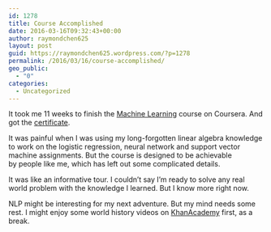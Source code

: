 ```yaml
---
id: 1278
title: Course Accomplished
date: 2016-03-16T09:32:43+00:00
author: raymondchen625
layout: post
guid: https://raymondchen625.wordpress.com/?p=1278
permalink: /2016/03/16/course-accomplished/
geo_public:
  - "0"
categories:
  - Uncategorized
---
```

It took me 11 weeks to finish the [Machine Learning](https://www.coursera.org/learn/machine-learning/) course on Coursera. And got the [certificate](https://www.coursera.org/account/accomplishments/verify/JWVTJ8QFZP3Z).

It was painful when I was using my long-forgotten linear algebra knowledge to work on the logistic regression, neural network and support vector machine assignments. But the course is designed to be achievable by people like me, which has left out some complicated details.

It was like an informative tour. I couldn&#8217;t say I&#8217;m ready to solve any real world problem with the knowledge I learned. But I know more right now.

NLP might be interesting for my next adventure. But my mind needs some rest. I might enjoy some world history videos on [KhanAcademy](https://www.khanacademy.org/) first, as a break.